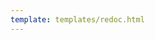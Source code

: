 ```yaml
---
template: templates/redoc.html
---
```


<redoc spec-url={{base_path}}/apis/restapis/organization-role-management.yaml></redoc>
<script src="https://cdn.jsdelivr.net/npm/redoc@next/bundles/redoc.standalone.js"> </script>
